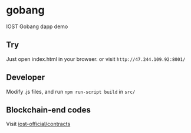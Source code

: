 # gobang
IOST Gobang dapp demo

## Try

Just open index.html in your browser. or visit ```http://47.244.109.92:8001/```

## Developer

Modify .js files, and run ```npm run-script build``` in ```src/```

## Blockchain-end codes

Visit [iost-official/contracts](https://github.com/iost-official/contracts)